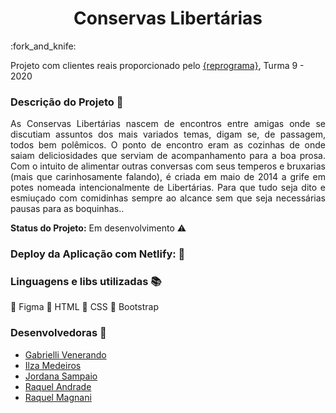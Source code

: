 <h1 align="center"> Conservas Libertárias </h1> :fork_and_knife:
 
 Projeto com clientes reais proporcionado pelo [{reprograma}](https://github.com/reprograma), Turma 9 - 2020
 
 
### Descrição do Projeto :open_file_folder:
 
<p align="justify"> As Conservas Libertárias nascem de encontros entre amigas onde se discutiam assuntos dos mais variados temas, digam se, de passagem, todos bem polêmicos. O ponto de encontro eram as cozinhas de onde saiam deliciosidades que serviam de acompanhamento para a boa prosa. Com o intuito de alimentar outras conversas com seus temperos e bruxarias (mais que carinhosamente falando), é criada em maio de 2014 a grife em potes nomeada intencionalmente de Libertárias. Para que tudo seja dito e esmiuçado com comidinhas sempre ao alcance sem que seja necessárias pausas para as boquinhas.. </p>

<strong>Status do Projeto:</strong> Em desenvolvimento :warning:

### Deploy da Aplicação com Netlify: :dash:

### Linguagens e libs utilizadas :books:
:pushpin: Figma
:pushpin: HTML
:pushpin: CSS
:pushpin: Bootstrap


### Desenvolvedoras :raising_hand:
* [Gabrielli Venerando](https://github.com/gabriellivenerando)
* [Ilza Medeiros](https://github.com/ilzinha)
* [Jordana Sampaio](https://github.com/jordanasampaio)
* [Raquel Andrade](https://github.com/RaquelBennington)
* [Raquel Magnani](https://github.com/RaquelMagnani)
